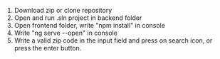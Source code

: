 1. Download zip or clone repository
2. Open and run .sln project in backend folder
3. Open frontend folder, write "npm install" in console 
4. Write "ng serve --open" in console
5. Write a valid zip code in the input field and press on search icon, or press the enter button.
